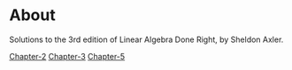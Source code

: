 
# About

Solutions to the 3rd edition of Linear Algebra Done Right, by Sheldon Axler.

[Chapter-2](https://texlive2020.latexonline.cc/compile?git=https://github.com/Seinichts/LADR-exercises&target=Chap2.tex&command=pdflatex)
[Chapter-3](https://texlive2020.latexonline.cc/compile?git=https://github.com/Seinichts/LADR-exercises&target=Chap3.tex&command=pdflatex)
[Chapter-5](https://texlive2020.latexonline.cc/compile?git=https://github.com/Seinichts/LADR-exercises&target=Chap5.tex&command=pdflatex)
